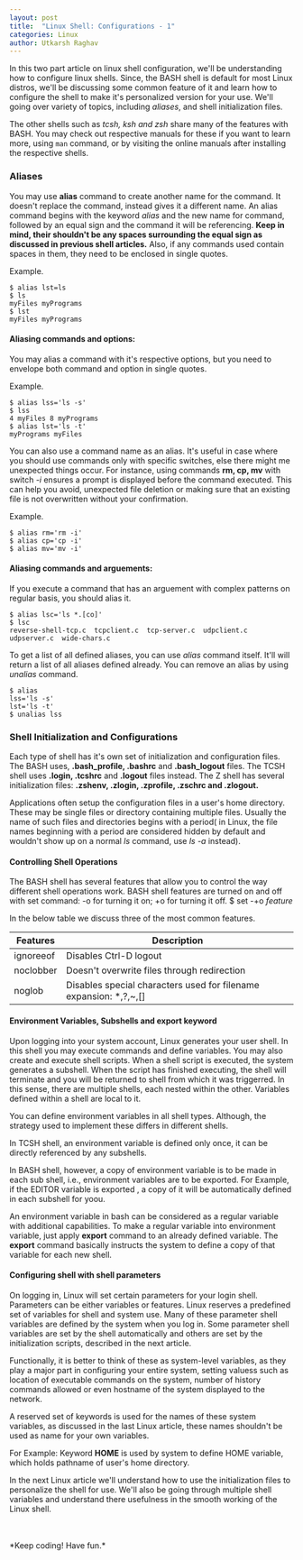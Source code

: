 ```yaml
---
layout: post
title:  "Linux Shell: Configurations - 1"
categories: Linux
author: Utkarsh Raghav
---
```

In this two part article on linux shell configuration, we'll be understanding how to configure linux shells.
Since, the BASH shell is default for most Linux distros, we'll be discussing some common feature of it and learn how to configure the shell to make it's personalized version for your use. We'll going over variety of topics, including *aliases*, and shell initialization files.

The other shells such as *tcsh, ksh and zsh* share many of the features with BASH. You may check out respective manuals for these if you want to learn more, using `man` command, or by visiting the online manuals after installing the respective shells.

### Aliases
You may use **alias** command to create another name for the command. It doesn't replace the command, instead gives it a different name. An alias command begins with the keyword *alias* and the new name for command, followed by an equal sign and the command it will be referencing.
**Keep in mind, their shouldn't be any spaces surrounding the equal sign as discussed in previous shell articles.**
Also, if any commands used contain spaces in them, they need to be enclosed in single quotes.

Example.
```
$ alias lst=ls
$ ls
myFiles myPrograms
$ lst
myFiles myPrograms
```

#### Aliasing commands and options:
You may alias a command with it's respective options, but you need to envelope both command and option in single quotes.

Example.
```
$ alias lss='ls -s'
$ lss
4 myFiles 8 myPrograms
$ alias lst='ls -t'
myPrograms myFiles
```

You can also use a command name as an alias. It's useful in case where you should use commands only with specific switches, else there might me unexpected things occur.
For instance, using commands **rm, cp, mv** with switch *-i* ensures a prompt is displayed before the command executed. This can help you avoid, unexpected file deletion or making sure that an existing file is not overwritten without your confirmation.

Example.
```
$ alias rm='rm -i'
$ alias cp='cp -i'
$ alias mv='mv -i'
```
#### Aliasing commands and arguements:
If you execute a command that has an arguement with complex patterns on regular basis, you should alias it.
```
$ alias lsc='ls *.[co]'
$ lsc
reverse-shell-tcp.c  tcpclient.c  tcp-server.c  udpclient.c  udpserver.c  wide-chars.c
```

To get a list of all defined aliases, you can use *alias* command itself. It'll will return a list of all aliases defined already.
You can remove an alias by using *unalias* command.

```
$ alias
lss='ls -s'
lst='ls -t'
$ unalias lss
```
### Shell Initialization and Configurations
Each type of shell has it's own set of initialization and configuration files. The BASH uses, **.bash_profile, .bashrc** and **.bash_logout** files. The TCSH shell uses **.login, .tcshrc** and **.logout** files instead. The Z shell has several initialization files: **.zshenv, .zlogin, .zprofile, .zschrc and .zlogout.**

Applications often setup the configuration files in a user's home directory. These may be single files or directory containing multiple files. Usually the name of such files and directories begins with a period( in Linux, the file names beginning with a period are considered hidden by default and wouldn't show up on a normal *ls* command, use *ls -a* instead).

#### Controlling Shell Operations
The BASH shell has several features that allow you to control the way different shell operations work.
BASH shell features are turned on and off with set command: -o for turning it on; +o for turning it off.
$ set -+o *feature*

In the below table we discuss three of the most common features.

| Features   | Description  |   
|------------|--------------|
|  ignoreeof | Disables Ctrl-D logout     |
|  noclobber | Doesn't overwrite files through redirection   |
|   noglob   | Disables special characters used for filename expansion: *,?,~,[]   |

#### Environment Variables, Subshells and export keyword
Upon logging into your system account, Linux generates your user shell. In this shell you may execute commands and define variables. You may also create and execute shell scripts. When a shell script is executed, the system generates a subshell.
When the script has finished executing, the shell will terminate and you will be returned to shell from which it was triggerred.
In this sense, there are multiple shells, each nested within the other. Variables defined within a shell are local to it.

You can define environment variables in all shell types. Although, the strategy used to implement these differs in different shells.

In TCSH shell, an environment variable is defined only once, it can be directly referenced by any subshells.

In BASH shell, however, a copy of environment variable is to be made in each sub shell, i.e., environment variables are to be exported.
For Example, if the EDITOR variable is exported , a copy of it will be automatically defined in each subshell for yoou.

An environment variable in bash can be considered as a regular variable with additional capabilities. To make a regular variable into environment variable, just apply **export** command to an already defined variable. The **export** command basically instructs the system to define a copy of that variable for each new shell.

#### Configuring shell with shell parameters
On logging in, Linux will set certain parameters for your login shell. Parameters can be either variables or features.
Linux reserves a predefined set of variables for shell and system use. Many of these parameter shell variables are defined by the system when you log in. Some parameter shell variables are set by the shell automatically and others are set by the initialization scripts, described in the next article.

Functionally, it is better to think of these as system-level variables, as they play a major part in configuring your entire system, setting valuess such as location of executable commands on the system, number of history commands allowed or even hostname of the system displayed to the network.

A reserved set of keywords is used for the names of these system variables, as discussed in the last Linux article, these names shouldn't be used as name for your own variables.

For Example: Keyword **HOME** is used by system to define HOME variable, which holds pathname of user's home directory.

In the next Linux article we'll understand how to use the initialization files to personalize the shell for use. We'll also be going through multiple shell variables and understand there usefulness in the smooth working of the Linux shell.

<br/>
<br/>
*Keep coding! Have fun.*
